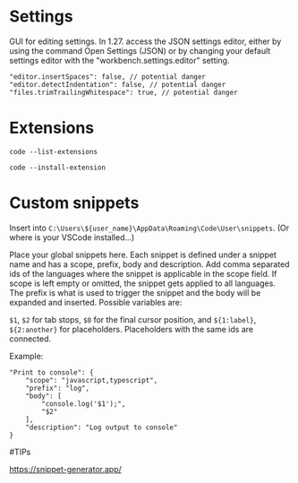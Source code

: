# Settings

GUI for editing settings. In 1.27. access the JSON settings editor, either by using the command Open Settings (JSON) or by changing your default settings editor with the "workbench.settings.editor" setting.

```
"editor.insertSpaces": false, // potential danger
"editor.detectIndentation": false, // potential danger
"files.trimTrailingWhitespace": true, // potential danger
```

# Extensions

`code --list-extensions`

`code --install-extension`

# Custom snippets

Insert into `C:\Users\${user_name}\AppData\Roaming\Code\User\snippets`. (Or where is your VSCode installed...)

Place your global snippets here. Each snippet is defined under a snippet name and has a scope, prefix, body and description. Add comma separated ids of the languages where the snippet is applicable in the scope field. If scope is left empty or omitted, the snippet gets applied to all languages. The prefix is what is used to trigger the snippet and the body will be expanded and inserted. Possible variables are:

`$1`, `$2` for tab stops, `$0` for the final cursor position, and `${1:label}`, `${2:another}` for placeholders. Placeholders with the same ids are connected.

Example:
```
"Print to console": {
	"scope": "javascript,typescript",
	"prefix": "log",
	"body": [
		"console.log('$1');",
		"$2"
	],
	"description": "Log output to console"
}
```

#TIPs

https://snippet-generator.app/
